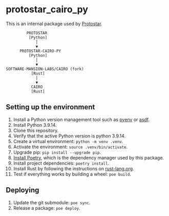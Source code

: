 # protostar_cairo_py

This is an internal package used by [Protostar](https://github.com/software-mansion/protostar).

```
         PROTOSTAR
          [Python]
             │
             ▼
      PROTOSTAR-CAIRO-PY
          [Python]
             │
             ▼
SOFTWARE-MANSION-LABS/CAIRO (fork)
           [Rust]
             │
             ▼
           CAIRO
           [Rust]
```
## Setting up the environment
1. Install a Python version management tool such as [pyenv](https://github.com/pyenv/pyenv) or [asdf](https://github.com/asdf-vm/asdf).
1. Install Python 3.9.14.
1. Clone this repository.
1. Verify that the active Python version is python 3.9.14.
1. Create a virtual environment: `python -m venv .venv`.
1. Activate the environment: `source .venv/bin/activate`.
1. Upgrade pip: `pip install --upgrade pip`.
1. [Install Poetry](https://python-poetry.org/docs/#installation), which is the dependency manager used by this package.
1. Install project dependencies: `poetry install`.
1. Install Rust by following the instructions on [rust-lang.org](https://www.rust-lang.org/tools/install).
1. Test if everything works by building a wheel: `poe build`.
## Deploying
1. Update the git submodule: `poe sync`.
1. Release a package: `poe deploy`.